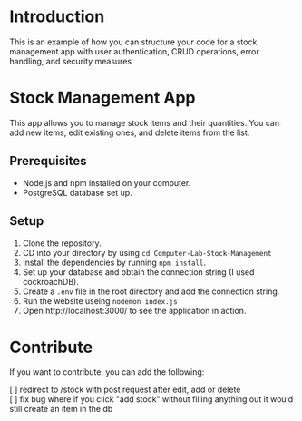 # Introduction

This is an example of how you can structure your code for a stock management app with user authentication, CRUD operations, error handling, and security measures

# Stock Management App

This app allows you to manage stock items and their quantities. You can add new items, edit existing ones, and delete items from the list.

## Prerequisites

- Node.js and npm installed on your computer.
- PostgreSQL database set up.

## Setup

1. Clone the repository.
2. CD into your directory by using `cd Computer-Lab-Stock-Management`
3. Install the dependencies by running `npm install`.
4. Set up your database and obtain the connection string (I used cockroachDB).
5. Create a `.env` file in the root directory and add the connection string.
6. Run the website useing `nodemon index.js`
7. Open http://localhost:3000/ to see the application in action.</s>

# Contribute

If you want to contribute, you can add the following:

[ ] redirect to /stock with post request after edit, add or delete <br />
[ ] fix bug where if you click "add stock" without filling anything out it would still create an item in the db
